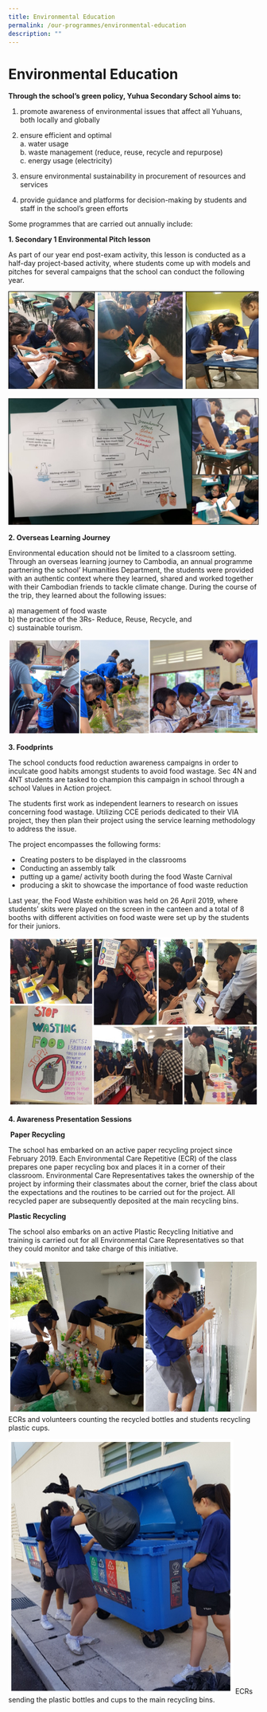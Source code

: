 ```yaml
---
title: Environmental Education
permalink: /our-programmes/environmental-education
description: ""
---
```

# **Environmental Education**

**Through the school’s green policy, Yuhua Secondary School aims to:**

1. promote awareness of environmental issues that affect all Yuhuans, both locally and globally 

2. ensure efficient and optimal    
a. water usage    
b. waste management (reduce, reuse, recycle and repurpose)    
c. energy usage (electricity) 

3. ensure environmental sustainability in procurement of resources and services 
4. provide guidance and platforms for decision-making by students and staff in the school’s green efforts

Some programmes that are carried out annually include:

**1. Secondary 1 Environmental Pitch lesson** 

As part of our year end post-exam activity, this lesson is conducted as a half-day project-based activity, where students come up with models and pitches for several campaigns that the school can conduct the following year.

![](/images/Picture1%20(3).png)

![](/images/Picture1%20(2).png)

**2\. Overseas Learning Journey**  

Environmental education should not be limited to a classroom setting. Through an overseas learning journey to Cambodia, an annual programme partnering the school’ Humanities Department, the students were provided with an authentic context where they learned, shared and worked together with their Cambodian friends to tackle climate change. During the course of the trip, they learned about the following issues:

a) management of food waste   
b) the practice of the 3Rs- Reduce, Reuse, Recycle, and   
c) sustainable tourism.

![](/images/EE2.png)

**3. Foodprints** 

The school conducts food reduction awareness campaigns in order to inculcate good habits amongst students to avoid food wastage. Sec 4N and 4NT students are tasked to champion this campaign in school through a school Values in Action project. 

The students first work as independent learners to research on issues concerning food wastage. Utilizing CCE periods dedicated to their VIA project, they then plan their project using the service learning methodology to address the issue. 

The project encompasses the following forms: 

* Creating posters to be displayed in the classrooms
* Conducting an assembly talk
* putting up a game/ activity booth during the food Waste Carnival
* producing a skit to showcase the importance of food waste reduction

Last year, the Food Waste exhibition was held on 26 April 2019, where students’ skits were played on the screen in the canteen and a total of 8 booths with different activities on food waste were set up by the students for their juniors.

![](/images/EE3.png)

**4. Awareness Presentation Sessions**  

 **Paper Recycling**

The school has embarked on an active paper recycling project since February 2019. Each Environmental Care Repetitive (ECR) of the class prepares one paper recycling box and places it in a corner of their classroom. Environmental Care Representatives takes the ownership of the project by informing their classmates about the corner, brief the class about the expectations and the routines to be carried out for the project. All recycled paper are subsequently deposited at the main recycling bins.   

**Plastic Recycling**

The school also embarks on an active Plastic Recycling Initiative and training is carried out for all Environmental Care Representatives so that they could monitor and take charge of this initiative.

![](/images/EE4.png)
ECRs and volunteers counting the recycled bottles and students recycling plastic cups.

![](/images/EE5.png)
ECRs sending the plastic bottles and cups to the main recycling bins.


